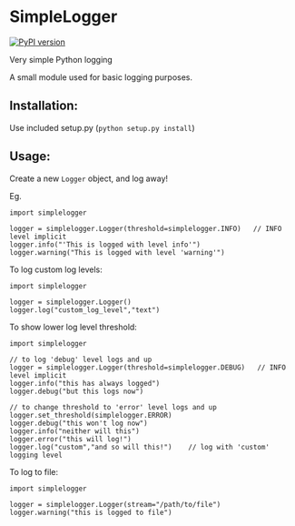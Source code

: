 SimpleLogger
============

[![PyPI version](https://badge.fury.io/py/SimpleLogger.png)](http://badge.fury.io/py/SimpleLogger)

Very simple Python logging

A small module used for basic logging purposes.

Installation:
-------------
Use included setup.py (`python setup.py install`)

Usage:
------
Create a new `Logger` object, and log away!

Eg.

    import simplelogger

    logger = simplelogger.Logger(threshold=simplelogger.INFO)   // INFO level implicit
    logger.info("'This is logged with level info'")
    logger.warning("This is logged with level 'warning'")


To log custom log levels:

    import simplelogger
    
    logger = simplelogger.Logger()
    logger.log("custom_log_level","text")


To show lower log level threshold:

    import simplelogger

    // to log 'debug' level logs and up
    logger = simplelogger.Logger(threshold=simplelogger.DEBUG)   // INFO level implicit
    logger.info("this has always logged")
    logger.debug("but this logs now")

    // to change threshold to 'error' level logs and up
    logger.set_threshold(simplelogger.ERROR)
    logger.debug("this won't log now")
    logger.info("neither will this")
    logger.error("this will log!")
    logger.log("custom","and so will this!")    // log with 'custom' logging level


To log to file:

    import simplelogger

    logger = simplelogger.Logger(stream="/path/to/file")
    logger.warning("this is logged to file")
